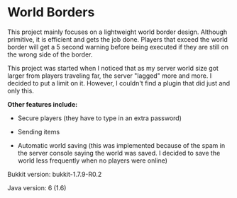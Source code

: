 # World Borders
This project mainly focuses on a lightweight world border design. Although primitive, it is efficient and gets the job done. Players that exceed the world border will get a 5 second warning before being executed if they are still on the wrong side of the border.

This project was started when I noticed that as my server world size got larger from players traveling far, the server "lagged" more and more. I decided to put a limit on it. However, I couldn't find a plugin that did just and only this.

**Other features include:**

* Secure players (they have to type in an extra password)

* Sending items

* Automatic world saving (this was implemented because of the spam in the server console saying the world was saved. I decided to save the world less frequently when no players were online)

Bukkit version: bukkit-1.7.9-R0.2

Java version: 6 (1.6)
